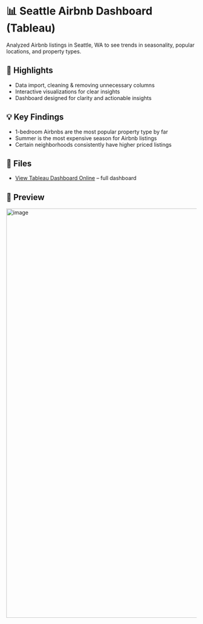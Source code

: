 # 📊 Seattle Airbnb Dashboard (Tableau)

Analyzed Airbnb listings in Seattle, WA to see trends in seasonality, popular locations, and property types.

## 🔑 Highlights
- Data import, cleaning & removing unnecessary columns  
- Interactive visualizations for clear insights  
- Dashboard designed for clarity and actionable insights  

## 💡 Key Findings
- 1-bedroom Airbnbs are the most popular property type by far  
- Summer is the most expensive season for Airbnb listings  
- Certain neighborhoods consistently have higher priced listings  

## 📂 Files
- [View Tableau Dashboard Online](https://public.tableau.com/app/profile/izzat.shuhratov/viz/AirBnBFullProject_17566649471650/Dashboard1) – full dashboard


## 👀 Preview
<img width="1920" height="1080" alt="image" src="https://github.com/user-attachments/assets/ba1b5150-967e-411c-9044-ccf9cbd8f8b4" />
 
